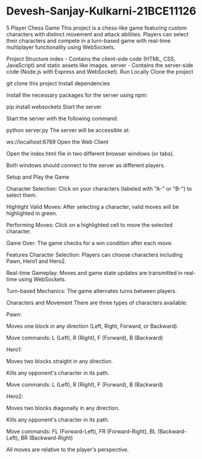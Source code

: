 # Devesh-Sanjay-Kulkarni-21BCE11126

5 Player Chess Game
This project is a chess-like game featuring custom characters with distinct movement and attack abilities. Players can select their characters and compete in a turn-based game with real-time multiplayer functionality using WebSockets.

Project Structure
index - Contains the client-side code (HTML, CSS, JavaScript) and static assets like images.
server - Contains the server-side code (Node.js with Express and WebSocket).
Run Locally
Clone the project

git clone this project
Install dependencies

Install the necessary packages for the server using npm:

 pip install websockets
Start the server

Start the server with the following command:

 python server.py
The server will be accessible at:

 ws://localhost:6789
Open the Web Client

Open the index.html file in two different browser windows (or tabs).

Both windows should connect to the server as different players.

Setup and Play the Game

Character Selection: Click on your characters (labeled with "A-" or "B-") to select them.

Highlight Valid Moves: After selecting a character, valid moves will be highlighted in green.

Performing Moves: Click on a highlighted cell to move the selected character.

Game Over: The game checks for a win condition after each move.

Features
Character Selection: Players can choose characters including Pawn, Hero1 and Hero2.

Real-time Gameplay: Moves and game state updates are transmitted in real-time using WebSockets.

Turn-based Mechanics: The game alternates turns between players.

Characters and Movement
There are three types of characters available:

Pawn:

Moves one block in any direction (Left, Right, Forward, or Backward).

Move commands: L (Left), R (Right), F (Forward), B (Backward)

Hero1:

Moves two blocks straight in any direction.

Kills any opponent's character in its path.

Move commands: L (Left), R (Right), F (Forward), B (Backward)

Hero2:

Moves two blocks diagonally in any direction.

Kills any opponent's character in its path.

Move commands: FL (Forward-Left), FR (Forward-Right), BL (Backward-Left), BR (Backward-Right)

All moves are relative to the player's perspective.
